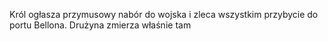 <span 
	  class='ob-timelines' 
	  data-date='1491' 
	  data-title='Przygotowywanie do odbicia Ziem Przejętych.' 
	  data-class='orange' 
	  data-img = 'Załączniki/Vector-Illustration-Monster-vampire-Graphics-10530060-1-580x387.jpg' 
	  data-type='range' 
	  data-end='1491'> 
	Król ogłasza przymusowy nabór do wojska i zleca wszystkim przybycie do portu Bellona. Drużyna zmierza właśnie tam
</span>